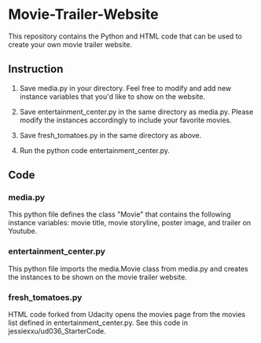 # Movie-Trailer-Website
This repository contains the Python and HTML code that can be used to create your own movie trailer website.

## Instruction
1. Save media.py in your directory. Feel free to modify and add new instance variables that you'd like to show on the website.

2. Save entertainment_center.py in the same directory as media.py. Please modify the instances accordingly to include your favorite movies.

3. Save fresh_tomatoes.py in the same directory as above.

4. Run the python code entertainment_center.py.

## Code

### media.py
This python file defines the class "Movie" that contains the following instance variables: movie title, movie storyline, poster image, and trailer on Youtube.

### entertainment_center.py
This python file imports the media.Movie class from media.py and creates the instances to be shown on the movie trailer website.

### fresh_tomatoes.py
HTML code forked from Udacity opens the movies page from the movies list defined in entertainment_center.py. See this code in jessiexxu/ud036_StarterCode.
